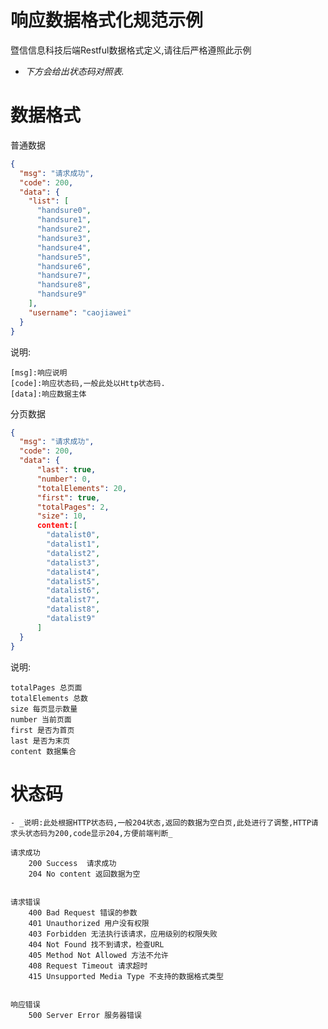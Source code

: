 响应数据格式化规范示例
========
暨信信息科技后端Restful数据格式定义,请往后严格遵照此示例

- _下方会给出状态码对照表._


数据格式
========
普通数据
```JSON
{
  "msg": "请求成功",
  "code": 200,
  "data": {
    "list": [
      "handsure0",
      "handsure1",
      "handsure2",
      "handsure3",
      "handsure4",
      "handsure5",
      "handsure6",
      "handsure7",
      "handsure8",
      "handsure9"
    ],
    "username": "caojiawei"
  }
}
```
说明:

    [msg]:响应说明
    [code]:响应状态码,一般此处以Http状态码.
    [data]:响应数据主体

    
分页数据
```JSON
{
  "msg": "请求成功",
  "code": 200,
  "data": {
      "last": true,
      "number": 0,
      "totalElements": 20,
      "first": true,
      "totalPages": 2,
      "size": 10,
      content:[
        "datalist0",
        "datalist1",
        "datalist2",
        "datalist3",
        "datalist4",
        "datalist5",
        "datalist6",
        "datalist7",
        "datalist8",
        "datalist9"
      ]
  }
}
```
说明:

    totalPages 总页面
    totalElements 总数
    size 每页显示数量
    number 当前页面
    first 是否为首页
    last 是否为末页
    content 数据集合

状态码
========
    - _说明:此处根据HTTP状态码,一般204状态,返回的数据为空白页,此处进行了调整,HTTP请求头状态码为200,code显示204,方便前端判断_
    
    请求成功
        200 Success  请求成功
        204 No content 返回数据为空
    
    
    请求错误
        400 Bad Request 错误的参数 
        401 Unauthorized 用户没有权限
        403 Forbidden 无法执行该请求，应用级别的权限失败
        404 Not Found 找不到请求，检查URL
        405 Method Not Allowed 方法不允许
        408 Request Timeout 请求超时
        415 Unsupported Media Type 不支持的数据格式类型
        
    
    响应错误
        500 Server Error 服务器错误